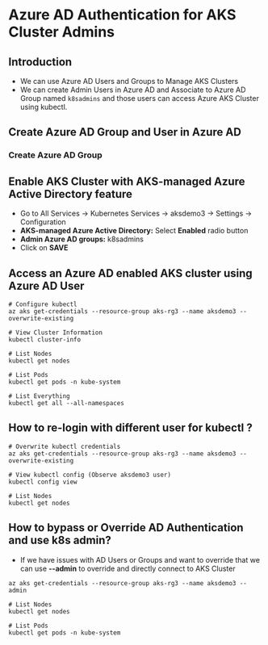 # Azure AD Authentication for AKS Cluster Admins

## Introduction
- We can use Azure AD Users and Groups to Manage AKS Clusters
- We can create Admin Users in Azure AD and Associate to Azure AD Group named `k8sadmins` and those users can access Azure AKS Cluster using kubectl.

## Create Azure AD Group and User in Azure AD
### Create Azure AD Group
## Enable AKS Cluster with AKS-managed Azure Active Directory feature
- Go to All Services -> Kubernetes Services -> aksdemo3 -> Settings -> Configuration
- **AKS-managed Azure Active Directory:** Select **Enabled** radio button
- **Admin Azure AD groups:** k8sadmins
- Click on **SAVE**

## Access an Azure AD enabled AKS cluster using Azure AD User
```
# Configure kubectl
az aks get-credentials --resource-group aks-rg3 --name aksdemo3 --overwrite-existing
```
```
# View Cluster Information
kubectl cluster-info
```

```
# List Nodes
kubectl get nodes
```
```
# List Pods
kubectl get pods -n kube-system
```
```
# List Everything
kubectl get all --all-namespaces
```

## How to re-login with different user for kubectl ?
```
# Overwrite kubectl credentials
az aks get-credentials --resource-group aks-rg3 --name aksdemo3 --overwrite-existing
```
```
# View kubectl config (Observe aksdemo3 user)
kubectl config view
```
```
# List Nodes
kubectl get nodes
```

## How to bypass or Override AD Authentication and use k8s admin?
- If we have issues with AD Users or Groups and want to override that we can use **--admin** to override and directly connect to AKS Cluster
```
az aks get-credentials --resource-group aks-rg3 --name aksdemo3 --admin
```
```
# List Nodes
kubectl get nodes
```
```
# List Pods
kubectl get pods -n kube-system
```
